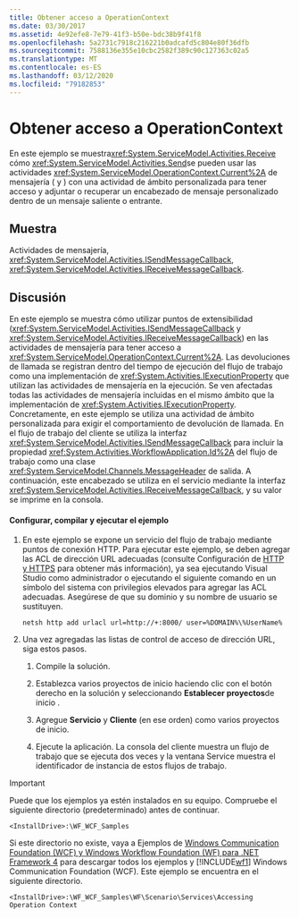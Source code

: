 ```yaml
---
title: Obtener acceso a OperationContext
ms.date: 03/30/2017
ms.assetid: 4e92efe8-7e79-41f3-b50e-bdc38b9f41f8
ms.openlocfilehash: 5a2731c7918c216221b0adcafd5c804e80f36dfb
ms.sourcegitcommit: 7588136e355e10cbc2582f389c90c127363c02a5
ms.translationtype: MT
ms.contentlocale: es-ES
ms.lasthandoff: 03/12/2020
ms.locfileid: "79182853"
---
```

# <a name="accessing-operationcontext"></a>Obtener acceso a OperationContext
En este ejemplo se muestra<xref:System.ServiceModel.Activities.Receive> cómo <xref:System.ServiceModel.Activities.Send>se pueden usar las actividades <xref:System.ServiceModel.OperationContext.Current%2A> de mensajería ( y ) con una actividad de ámbito personalizada para tener acceso y adjuntar o recuperar un encabezado de mensaje personalizado dentro de un mensaje saliente o entrante.  
  
## <a name="demonstrates"></a>Muestra  
 Actividades de mensajería, <xref:System.ServiceModel.Activities.ISendMessageCallback>, <xref:System.ServiceModel.Activities.IReceiveMessageCallback>.  
  
## <a name="discussion"></a>Discusión  
 En este ejemplo se muestra cómo utilizar puntos de extensibilidad (<xref:System.ServiceModel.Activities.ISendMessageCallback> y <xref:System.ServiceModel.Activities.IReceiveMessageCallback>) en las actividades de mensajería para tener acceso a <xref:System.ServiceModel.OperationContext.Current%2A>. Las devoluciones de llamada se registran dentro del tiempo de ejecución del flujo de trabajo como una implementación de <xref:System.Activities.IExecutionProperty> que utilizan las actividades de mensajería en la ejecución. Se ven afectadas todas las actividades de mensajería incluidas en el mismo ámbito que la implementación de <xref:System.Activities.IExecutionProperty>. Concretamente, en este ejemplo se utiliza una actividad de ámbito personalizada para exigir el comportamiento de devolución de llamada. En el flujo de trabajo del cliente se utiliza la interfaz <xref:System.ServiceModel.Activities.ISendMessageCallback> para incluir la propiedad <xref:System.Activities.WorkflowApplication.Id%2A> del flujo de trabajo como una clase <xref:System.ServiceModel.Channels.MessageHeader> de salida. A continuación, este encabezado se utiliza en el servicio mediante la interfaz <xref:System.ServiceModel.Activities.IReceiveMessageCallback>, y su valor se imprime en la consola.  
  
#### <a name="to-set-up-build-and-run-the-sample"></a>Configurar, compilar y ejecutar el ejemplo  
  
1. En este ejemplo se expone un servicio del flujo de trabajo mediante puntos de conexión HTTP. Para ejecutar este ejemplo, se deben agregar las ACL de dirección URL adecuadas (consulte Configuración de [HTTP y HTTPS](../../wcf/feature-details/configuring-http-and-https.md) para obtener más información), ya sea ejecutando Visual Studio como administrador o ejecutando el siguiente comando en un símbolo del sistema con privilegios elevados para agregar las ACL adecuadas. Asegúrese de que su dominio y su nombre de usuario se sustituyen.  
  
    ```console  
    netsh http add urlacl url=http://+:8000/ user=%DOMAIN%\%UserName%  
    ```  
  
2. Una vez agregadas las listas de control de acceso de dirección URL, siga estos pasos.  
  
    1. Compile la solución.  
  
    2. Establezca varios proyectos de inicio haciendo clic con el botón derecho en la solución y seleccionando **Establecer proyectos**de inicio .  
  
    3. Agregue **Servicio** y **Cliente** (en ese orden) como varios proyectos de inicio.  
  
    4. Ejecute la aplicación. La consola del cliente muestra un flujo de trabajo que se ejecuta dos veces y la ventana Service muestra el identificador de instancia de estos flujos de trabajo.  
  
> [!IMPORTANT]
> Puede que los ejemplos ya estén instalados en su equipo. Compruebe el siguiente directorio (predeterminado) antes de continuar.  
>
> `<InstallDrive>:\WF_WCF_Samples`  
>
> Si este directorio no existe, vaya a Ejemplos de [Windows Communication Foundation (WCF) y Windows Workflow Foundation (WF) para .NET Framework 4](https://www.microsoft.com/download/details.aspx?id=21459) para descargar todos los ejemplos y [!INCLUDE[wf1](../../../../includes/wf1-md.md)] Windows Communication Foundation (WCF). Este ejemplo se encuentra en el siguiente directorio.  
>
> `<InstallDrive>:\WF_WCF_Samples\WF\Scenario\Services\Accessing Operation Context`
